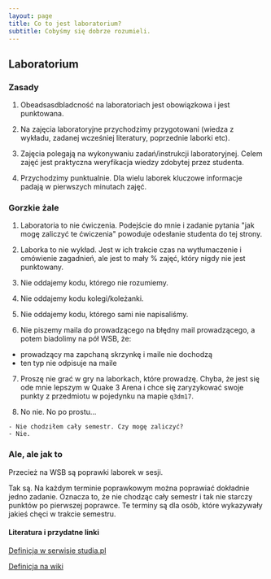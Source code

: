 ```yaml
---
layout: page
title: Co to jest laboratorium?
subtitle: Cobyśmy się dobrze rozumieli.
---
```


## Laboratorium

### Zasady
1. Obeadsasdbladcność na laboratoriach jest obowiązkowa i jest punktowana.

2. Na zajęcia laboratoryjne przychodzimy przygotowani (wiedza z wykładu, zadanej wcześniej literatury, poprzednie laborki etc).

3. Zajęcia polegają na wykonywaniu zadań/instrukcji laboratoryjnej. Celem zajęć jest praktyczna weryfikacja wiedzy zdobytej przez studenta.

4. Przychodzimy punktualnie. Dla wielu laborek kluczowe informacje padają w pierwszych minutach zajęć.


### Gorzkie żale
1. Laboratoria to nie ćwiczenia. Podejście do mnie i zadanie pytania "jak mogę zaliczyć te ćwiczenia" powoduje odesłanie studenta do tej strony.

2. Laborka to nie wykład. Jest w ich trakcie czas na wytłumaczenie i omówienie zagadnień, ale jest to mały % zajęć, który nigdy nie jest punktowany.

3. Nie oddajemy kodu, którego nie rozumiemy.

4. Nie oddajemy kodu kolegi/koleżanki.

5. Nie oddajemy kodu, którego sami nie napisaliśmy.

6. Nie piszemy maila do prowadzącego na błędny mail prowadzącego, a potem biadolimy na pół WSB, że:
- prowadzący ma zapchaną skrzynkę i maile nie dochodzą
- ten typ nie odpisuje na maile

7. Proszę nie grać w gry na laborkach, które prowadzę. Chyba, że jest się ode mnie lepszym w Quake 3 Arena i chce się zaryzykować swoje punkty z przedmiotu w pojedynku na mapie `q3dm17`.

8. No nie. No po prostu...

```
- Nie chodziłem cały semestr. Czy mogę zaliczyć?
- Nie.
```

### Ale, ale jak to
Przecież na WSB są poprawki laborek w sesji.

Tak są. Na każdym terminie poprawkowym można poprawiać dokładnie jedno zadanie. Oznacza to, że nie chodząc cały semestr i tak nie starczy punktów po pierwszej poprawce. Te terminy są dla osób, które wykazywały jakieś chęci w trakcie semestru.


#### Literatura i przydatne linki
[Definicja w serwisie studia.pl](https://studia.pl/slowniczek/4817-laboratorium)

[Definicja na wiki](https://pl.wikipedia.org/wiki/Laboratorium_(zesp%C3%B3%C5%82_muzyczny))

